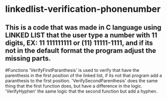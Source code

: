 # linkedlist-verification-phonenumber
## This is a code that was made in C language using LINKED LIST that the user type a number with 11 digits, EX: 11 111111111 or (11) 11111-1111, and if its not in the default format the program adjust the missing parts. 

#Functions
'VerifyFirstParanthesis' is used to verify that have the parenthesis in the first position of the linked list, if its not that program add a paranthesis to the first position.
'VerifySecondParenthesis' does the same thing that the first function does, but have a difference in the logic.
'VerifyHyphen' the same logic that the second function but add a hyphen.
